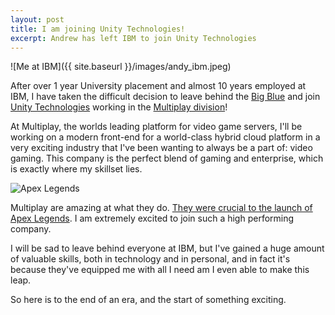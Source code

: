 ```yaml
---
layout: post
title: I am joining Unity Technologies!
excerpt: Andrew has left IBM to join Unity Technologies
---
```


![Me at IBM]({{ site.baseurl }}/images/andy_ibm.jpeg)

After over 1 year University placement and almost 10 years employed at IBM, I have taken the difficult decision to leave behind the [Big Blue](www.ibm.com) and join [Unity Technologies](https://unity.com) working in the [Multiplay division](https://multiplay.com)!

At Multiplay, the worlds leading platform for video game servers, I'll be working on a modern front-end for a world-class hybrid cloud platform in a very exciting industry that I've been wanting to always be a part of: video gaming. This company is the perfect blend of gaming and enterprise, which is exactly where my skillset lies.

![Apex Legends](https://multiplay.com/wp-content/uploads/2019/04/Apex-Legends-blog-banner.jpeg)

Multiplay are amazing at what they do. [They were crucial to the launch of Apex Legends](https://multiplay.com/2019/04/30/launching-the-fastest-growing-battle-royale-of-all-time-apex-legends/). I am extremely excited to join such a high performing company.

I will be sad to leave behind everyone at IBM, but I've gained a huge amount of valuable skills, both in technology and in personal, and in fact it's because they've equipped me with all I need am I even able to make this leap.

So here is to the end of an era, and the start of something exciting.
